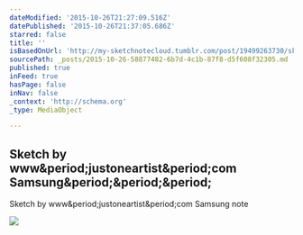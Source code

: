 ```yaml
---
dateModified: '2015-10-26T21:27:09.516Z'
datePublished: '2015-10-26T21:37:05.686Z'
starred: false
title: ''
isBasedOnUrl: 'http://my-sketchnotecloud.tumblr.com/post/19499263730/sketch-by-wwwjustoneartistcom-samsung-note'
sourcePath: _posts/2015-10-26-58877482-6b7d-4c1b-87f8-d5f608f32305.md
published: true
inFeed: true
hasPage: false
inNav: false
_context: 'http://schema.org'
_type: MediaObject

---
```

<article style=""><h1>Sketch by www&amp;period;justoneartist&amp;period;com Samsung&amp;period;&amp;period;&amp;period;</h1><p>Sketch by www&amp;period;justoneartist&amp;period;com Samsung note</p><img src="http://40.media.tumblr.com/tumblr_m12g8rpc7Z1rpz8n2o1_1280.jpg" /></article>